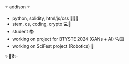 
⭐ addison ⭐
- python, solidity, html/js/css 👩🏻‍💻
- stem, cs, coding, crypto 💻🔬
- student 📚
- working on project for BTYSTE 2024 (GANs + AI) 🔍⌨️
- working on SciFest project (Robotics) 🤖
  
✨🥇🎖️✨



